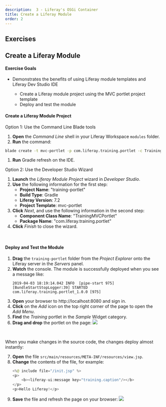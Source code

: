 ```yaml
---
description:  3 - Liferay's OSGi Container
title: Create a Liferay Module
order: 2
---
```


<h2 class="exercise">Exercises</h2>

## Create a Liferay Module

<div class="ahead">
<h4>Exercise Goals</h4>
	<ul>
	<li>Demonstrates the benefits of using Liferay module templates and Liferay Dev Studio IDE</li>
		<ul>
			<li>Create a Liferay module project using the MVC portlet project template</li>
			<li>Deploy and test the module</li>
		</ul>
	</ul>
</div>

#### Create a Liferay Module Project

Option 1: Use the Command Line Blade tools

1. **Open** the _Command Line_ shell in your Liferay Workspace `modules` folder.
1. **Run** the command:
```bash
blade create -t mvc-portlet -p com.liferay.training.portlet -c TrainingMVCPortlet training-portlet
```
1. **Run** Gradle refresh on the IDE.

Option 2: Use the Developer Studio Wizard

1. **Launch** the *Liferay Module Project* wizard in _Developer Studio_.
1. **Use** the following information for the first step:
	* __Project Name__: "training-portlet"
	* __Build Type__: Gradle
	* __Liferay Version__: 7.2
	* __Project Template__: mvc-portlet
1. **Click** *Next*, and use the following information in the second step:
	* __Component Class Name__: "TrainingMVCPortlet"
	* __Package Name__: "com.liferay.training.portlet"
1. **Click** *Finish* to close the wizard.

<br />

#### Deploy and Test the Module

1. **Drag** the `training-portlet` folder from the *Project Explorer*  onto the Liferay server in the *Servers* panel.
1. **Watch** the console. The module is successfully deployed when you see a message like:
	```
	2019-04-03 18:19:14.042 INFO  [pipe-start 975][BundleStartStopLogger:39] STARTED com.liferay.training.portlet_1.0.0 [975]
	```
1. **Open** your browser to http://localhost:8080 and sign in.
1. **Click** on the *Add* icon on the top right corner of the page to open the *Add Menu*.
1. **Find** the *Training* portlet in the *Sample* Widget category.
1. **Drag and drop** the portlet on the page:
	<img src="../images/hello-from-training.png" style="max-height: 35%"/>

<br />

When you make changes in the source code, the changes deploy almost instantly:

7. **Open** the file `src/main/resources/META-INF/resources/view.jsp`.
8. **Change** the contents of the file, for example:
	```java
	<%@ include file="/init.jsp" %>
	<p>
		<b><liferay-ui:message key="training.caption"/></b>
	</p>
	<p>Hello Liferay!</p>
	```
9. **Save** the file and refresh the page on your browser:
	<img src="../images/hello-liferay.png" style="max-height: 35%"/>
